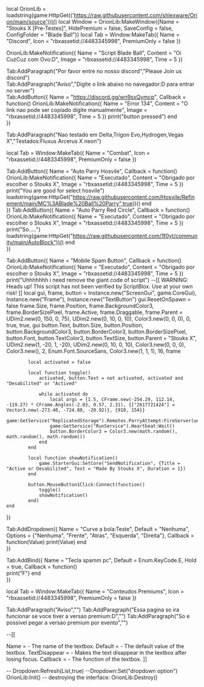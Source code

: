 local OrionLib = loadstring(game:HttpGet(('https://raw.githubusercontent.com/shlexware/Orion/main/source')))()
local Window = OrionLib:MakeWindow({Name = "Stouks X [Pre-Testes]", HidePremium = false, SaveConfig = false, ConfigFolder = "Blade Ball"})
local Tab = Window:MakeTab({
	Name = "Discord",
	Icon = "rbxassetid://4483345998",
	PremiumOnly = false
})

OrionLib:MakeNotification({
	Name = "Script Blade Ball",
	Content = "Oi CuzCuz com Ovo:D",
	Image = "rbxassetid://4483345998",
	Time = 5
})

Tab:AddParagraph("Por favor entre no nosso discord","Please Join us discord")	
Tab:AddParagraph("Aviso","Digite o link abaixo no navegador:D para entrar no server")	
Tab:AddButton({
	Name = "https://discord.gg/wn9sxQymcp",
	Callback = function()                       OrionLib:MakeNotification({
		Name = "Error 134",
		Content = "O link nao pode ser copíado digite manualmente",
		Image = "rbxassetid://4483345998",
		Time = 5
	})
      		print("button pressed")
  	end    
})

Tab:AddParagraph("Nao testado em Delta,Trigon Evo,Hydrogen,Vegas X","Testados:Fluxus Arcerus X neon")

local Tab = Window:MakeTab({
	Name = "Combat",
	Icon = "rbxassetid://4483345998",
	PremiumOnly = false
})

Tab:AddButton({
	Name = "Auto Parry Hosvile",
	Callback = function()               OrionLib:MakeNotification({
		Name = "Executado",
		Content = "Obrigado por escolher o Stouks X",
		Image = "rbxassetid://4483345998",
		Time = 5
	})
      		print("You are good for select hosvile")                   loadstring(game:HttpGet("https://raw.githubusercontent.com/Hosvile/Refinement/main/MC%3ABlade%20Ball%20Parry",true))()
	end    
})
Tab:AddButton({
	Name = "Auto Parry Red Circle",
	Callback = function()               OrionLib:MakeNotification({
		Name = "Executado",
		Content = "Obrigado por escolher o Stouks X",
		Image = "rbxassetid://4483345998",
		Time = 5
	})                         
      		print("So.....")                    loadstring(game:HttpGet("https://raw.githubusercontent.com/1f0yt/community/main/AutoBlock"))()
	end    
})

Tab:AddButton({
	Name = "Mobile Spam Button",
	Callback = function()               OrionLib:MakeNotification({
		Name = "Executado",
		Content = "Obrigado por escolher o Stouks X",
		Image = "rbxassetid://4483345998",
		Time = 5
	})
      		print("Uhhhhhhh i need remove the giant code of script")                        --[[
				WARNING: Heads up! This script has not been verified by ScriptBlox. Use at your own risk!
			]]
			local gui, frame, button = Instance.new("ScreenGui", game.CoreGui), Instance.new("Frame"), Instance.new("TextButton")
			gui.ResetOnSpawn = false
			frame.Size, frame.Position, frame.BackgroundColor3, frame.BorderSizePixel, frame.Active, frame.Draggable, frame.Parent = UDim2.new(0, 150, 0, 75), UDim2.new(0, 10, 0, 10), Color3.new(0, 0, 0), 0, true, true, gui
			button.Text, button.Size, button.Position, button.BackgroundColor3, button.BorderColor3, button.BorderSizePixel, button.Font, button.TextColor3, button.TextSize, button.Parent = "Stouks X", UDim2.new(1, -20, 1, -20), UDim2.new(0, 10, 0, 10), Color3.new(0, 0, 0), Color3.new(), 2, Enum.Font.SourceSans, Color3.new(1, 1, 1), 16, frame
			
			local activated = false
			
			local function toggle()
				activated, button.Text = not activated, activated and "Desabilited" or "Actived"
				
				while activated do
					local args = {1.5, CFrame.new(-254.29, 112.14, -119.27) * CFrame.Angles(-2.03, 0.57, 2.31), {["2617721424"] = Vector3.new(-273.40, -724.80, -20.92)}, {910, 154}}
					game:GetService("ReplicatedStorage").Remotes.ParryAttempt:FireServer(unpack(args))
					game:GetService("RunService").Heartbeat:Wait()
					button.BorderColor3 = Color3.new(math.random(), math.random(), math.random())
				end
			end
			
			local function showNotification()
				game.StarterGui:SetCore("SendNotification", {Title = "Active or Desabilited", Text = "Made By Stouks X", Duration = 1})
			end
			
			button.MouseButton1Click:Connect(function()
				toggle()
				showNotification()
			end)
  	end    
})

Tab:AddDropdown({
	Name = "Curve a bola:Teste",
	Default = "Nenhuma",
	Options = {"Nenhuma", "Frente", "Atras", "Esquerda", "Direita"},
	Callback = function(Value)
		print(Value)
	end    
})

Tab:AddBind({
	Name = "Tecla spamm pc",
	Default = Enum.KeyCode.E,
	Hold = true,
	Callback = function()      
		print("F")
	end    
})


local Tab = Window:MakeTab({
	Name = "Conteudos Premiums",
	Icon = "rbxassetid://4483345998",
	PremiumOnly = false
})

Tab:AddParagraph("Aviso","")
Tab:AddParagraph("Essa pagina so ira funcionar se voce tiver a versao premium:D","")
Tab:AddParagraph("So e possivel pegar a versao premium por evento","")


--[[

Name = <string> - The name of the textbox.
Default = <string> - The default value of the textbox.
TextDisappear = <bool> - Makes the text disappear in the textbox after losing focus.
Callback = <function> - The function of the textbox.
]]

-- Dropdown:Refresh(List<table>,true)
--Dropdown:Set("dropdown option")
OrionLib:Init()
-- destroying the interface: OrionLib:Destroy()
